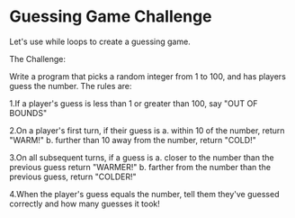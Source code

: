 <h1> Guessing Game Challenge</h1>

Let's use while loops to create a guessing game.

The Challenge:

Write a program that picks a random integer from 1 to 100, and has players guess the number. The rules are:

1.If a player's guess is less than 1 or greater than 100, say "OUT OF BOUNDS"

2.On a player's first turn, if their guess is
    a. within 10 of the number, return "WARM!"
    b. further than 10 away from the number, return "COLD!"
    
3.On all subsequent turns, if a guess is
    a. closer to the number than the previous guess return "WARMER!"
    b. farther from the number than the previous guess, return "COLDER!"
    
4.When the player's guess equals the number, tell them they've guessed correctly and how many guesses it took!  

